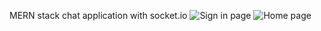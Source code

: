 MERN stack chat application with socket.io
![Sign in page]()
![Home page]([images/screenshot1.png](https://github.com/abhi14112/Chat/blob/master/images/Screenshot%20(2).png))
